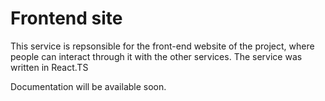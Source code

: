 # Frontend site

This service is repsonsible for the front-end website of the project, where people can interact through it with the other services.
The service was written in React.TS

Documentation will be available soon.